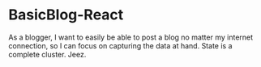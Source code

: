 # BasicBlog-React
As a blogger, I want to easily be able to post a blog no matter my internet connection, so I can focus on capturing the data at hand.
State is a complete cluster. Jeez.
